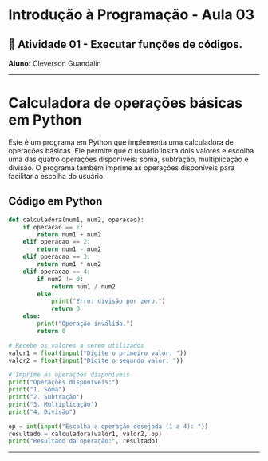 # Introdução à Programação  - Aula 03
## 📄 Atividade 01 - Executar funções de códigos. 
**Aluno:** Cleverson Guandalin

---
# Calculadora de operações básicas em Python
Este é um programa em Python que implementa uma calculadora de operações básicas. Ele permite que o usuário insira dois valores e escolha uma das quatro operações disponíveis: soma, subtração, multiplicação e divisão. O programa também imprime as operações disponíveis para facilitar a escolha do usuário.

## Código em Python

```python
def calculadora(num1, num2, operacao):
    if operacao == 1:
        return num1 + num2
    elif operacao == 2:
        return num1 - num2
    elif operacao == 3:
        return num1 * num2
    elif operacao == 4:
        if num2 != 0:
            return num1 / num2
        else:
            print("Erro: divisão por zero.")
            return 0
    else:
        print("Operação inválida.")
        return 0

# Recebe os valores a serem utilizados
valor1 = float(input("Digite o primeiro valor: "))
valor2 = float(input("Digite o segundo valor: "))

# Imprime as operações disponíveis
print("Operações disponíveis:")
print("1. Soma")
print("2. Subtração")
print("3. Multiplicação")
print("4. Divisão")

op = int(input("Escolha a operação desejada (1 a 4): "))
resultado = calculadora(valor1, valor2, op)
print("Resultado da operação:", resultado)
```

---
